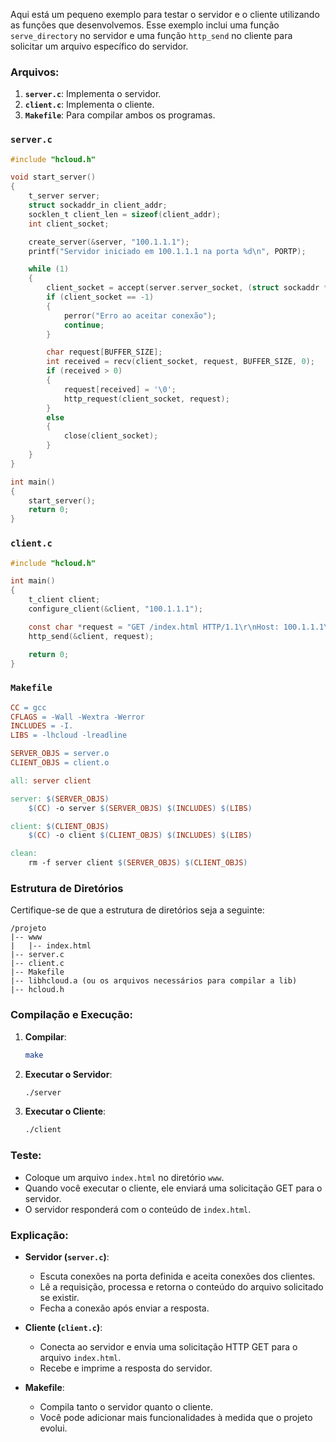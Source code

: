 Aqui está um pequeno exemplo para testar o servidor e o cliente utilizando as funções que desenvolvemos. Esse exemplo inclui uma função `serve_directory` no servidor e uma função `http_send` no cliente para solicitar um arquivo específico do servidor.

### Arquivos:

1. **`server.c`**: Implementa o servidor.
2. **`client.c`**: Implementa o cliente.
3. **`Makefile`**: Para compilar ambos os programas.

### `server.c`

```c
#include "hcloud.h"

void start_server()
{
    t_server server;
    struct sockaddr_in client_addr;
    socklen_t client_len = sizeof(client_addr);
    int client_socket;

    create_server(&server, "100.1.1.1");
    printf("Servidor iniciado em 100.1.1.1 na porta %d\n", PORTP);

    while (1)
    {
        client_socket = accept(server.server_socket, (struct sockaddr *)&client_addr, &client_len);
        if (client_socket == -1)
        {
            perror("Erro ao aceitar conexão");
            continue;
        }

        char request[BUFFER_SIZE];
        int received = recv(client_socket, request, BUFFER_SIZE, 0);
        if (received > 0)
        {
            request[received] = '\0';
            http_request(client_socket, request);
        }
        else
        {
            close(client_socket);
        }
    }
}

int main()
{
    start_server();
    return 0;
}
```

### `client.c`

```c
#include "hcloud.h"

int main()
{
    t_client client;
    configure_client(&client, "100.1.1.1");

    const char *request = "GET /index.html HTTP/1.1\r\nHost: 100.1.1.1\r\n\r\n";
    http_send(&client, request);

    return 0;
}
```

### `Makefile`

```makefile
CC = gcc
CFLAGS = -Wall -Wextra -Werror
INCLUDES = -I.
LIBS = -lhcloud -lreadline

SERVER_OBJS = server.o
CLIENT_OBJS = client.o

all: server client

server: $(SERVER_OBJS)
	$(CC) -o server $(SERVER_OBJS) $(INCLUDES) $(LIBS)

client: $(CLIENT_OBJS)
	$(CC) -o client $(CLIENT_OBJS) $(INCLUDES) $(LIBS)

clean:
	rm -f server client $(SERVER_OBJS) $(CLIENT_OBJS)
```

### Estrutura de Diretórios

Certifique-se de que a estrutura de diretórios seja a seguinte:

```
/projeto
|-- www
|   |-- index.html
|-- server.c
|-- client.c
|-- Makefile
|-- libhcloud.a (ou os arquivos necessários para compilar a lib)
|-- hcloud.h
```

### Compilação e Execução:

1. **Compilar**:
   ```bash
   make
   ```

2. **Executar o Servidor**:
   ```bash
   ./server
   ```

3. **Executar o Cliente**:
   ```bash
   ./client
   ```

### Teste:

- Coloque um arquivo `index.html` no diretório `www`.
- Quando você executar o cliente, ele enviará uma solicitação GET para o servidor.
- O servidor responderá com o conteúdo de `index.html`.

### Explicação:

- **Servidor (`server.c`)**:
  - Escuta conexões na porta definida e aceita conexões dos clientes.
  - Lê a requisição, processa e retorna o conteúdo do arquivo solicitado se existir.
  - Fecha a conexão após enviar a resposta.

- **Cliente (`client.c`)**:
  - Conecta ao servidor e envia uma solicitação HTTP GET para o arquivo `index.html`.
  - Recebe e imprime a resposta do servidor.

- **Makefile**:
  - Compila tanto o servidor quanto o cliente.
  - Você pode adicionar mais funcionalidades à medida que o projeto evolui.
